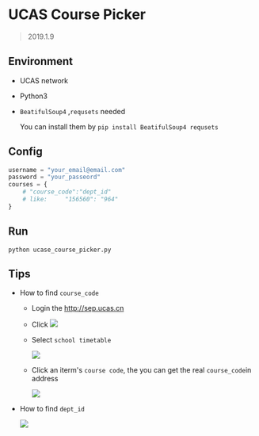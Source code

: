 # UCAS Course Picker

> 2019.1.9

## Environment

- UCAS network

- Python3 

- `BeatifulSoup4` ,`requsets`   needed

  You can install them by `pip install BeatifulSoup4 requsets ` 

## Config

```python
username = "your_email@email.com"
password = "your_passeord"
courses = { 
    # "course_code":"dept_id"  
    # like:     "156560": "964"
}
```

## Run

`python ucase_course_picker.py`

## Tips

- How to find `course_code` 

  - Login the http://sep.ucas.cn

  - Click ![](https://ws2.sinaimg.cn/large/006tNc79ly1fz0cu2yg0vj305q058jrq.jpg)

  - Select `school timetable`

    ![](https://ws1.sinaimg.cn/large/006tNc79ly1fz0cv6e83dj32fm0fcwj7.jpg)

  - Click an iterm's `course code`, the you can get the real `course_code`in address

    ![](https://ws2.sinaimg.cn/large/006tNc79ly1fz0cw0g32sj30u401i3yy.jpg)

- How to find `dept_id`

  ![](https://ws1.sinaimg.cn/large/006tNc79ly1fz0d0ecwikj31el0u0x1j.jpg)
